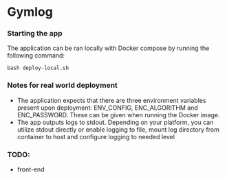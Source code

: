 # Gymlog

### Starting the app
The application can be ran locally with Docker compose by running the following command:
```
bash deploy-local.sh
```

### Notes for real world deployment
- The application expects that there are three environment variables present upon deployment: ENV_CONFIG, ENC_ALGORITHM and ENC_PASSWORD. These can be given when running the Docker image.
- The app outputs logs to stdout. Depending on your platform, you can utilize stdout directly or enable logging to file, mount log directory from container to host and configure logging to needed level

### TODO:
- front-end
